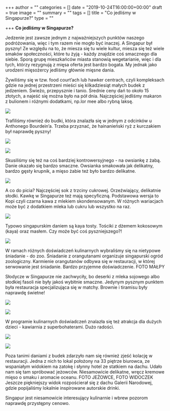 +++
author = ""
categories = []
date = "2019-10-24T16:00:00+00:00"
draft = true
image = ""
summary = ""
tags = []
title = "Co jedliśmy w Singapurze?"
type = ""

+++
**Co jedliśmy w Singapurze?**

Jedzenie jest zawsze jednym z najważniejszych punktów naszego podróżowania, więc i tym razem nie mogło być inaczej. A Singapur był pyszny! Ze względu na to, że miesza się tu wiele kultur, miesza się też wiele smaków społeczności, które tu żyją - każdy znajdzie coś smacznego dla siebie. Sporą grupę mieszkańców miasta stanowią wegetarianie, więc i dla tych, którzy rezygnują z mięsa oferta jest bardzo bogata. My jednak jako urodzeni mięsożercy jedliśmy głównie mięsne dania.

Żywiliśmy się w tzw. food court’ach lub hawker centrach, czyli kompleksach gdzie na jednej przestrzeni mieści się kilkadziesiąt małych budek z jedzeniem. Świeżo, przepysznie i tanio. Średnie ceny dań to około 15 złotych, a najeść się można było  na pół dnia. Najczęściej jedliśmy makaron z bulionem i różnymi dodatkami, np.lor mee albo rybną laksę.

![](/uploads/ASI_0681-1.jpg)

Trafiliśmy również do budki, która znalazła się w jednym z odcinków u Anthonego Bourdein’a. Trzeba przyznać, że hainanieński ryż z kurczakiem był naprawdę pyszny!

![](/uploads/ASI_0808-1.jpg)

![](/uploads/ASI_0807-1.jpg)

Skusiliśmy się też na coś bardziej kontrowersyjnego - na owsiankę z żabą. Danie okazało się bardzo smaczne. Owsianka smakowała jak delikatny, bardzo gęsty krupnik, a mięso żabie też było bardzo delikatne.

![](/uploads/20191024_193117.jpg)

A co  do picia? Najczęściej sok z trzciny cukrowej. Orzeźwiający, delikatnie słodki. Kawkę w Singapurze też mają specyficzną. Podstawowa wersja to Kopi czyli czarna kawa z mlekiem skondensowanym. W różnych wariacjach może być z dodatkiem mleka lub cukru lub wszystko na raz. 

![](/uploads/20191024_221530.jpg)

Typowo singapurskim daniem są kaya tosty. Tościki z dżemem kokosowym (kaya) oraz masłem. Czy może być coś pyszniejszego?!

![](/uploads/20191021_155329.jpg)

W ramach różnych doświadczeń kulinarnych wybraliśmy się na nietypowe śniadanie - do zoo. Śniadanie z orangutanami organizuje singapurski ogród zoologiczny. Karmienie orangutanów odbywa się w restauracji, w której serwowanie jest śniadanie. Bardzo przyjemne doświadczenie. FOTO MAŁPY

Słodycze w Singapurze nie zachwyciły, bo deserki z mleka sojowego albo słodkiej fasoli nie były jakoś wybitnie smaczne. Jedynym pysznym punktem była restauracja specjalizująca się w matchy. Brownie i tiramisu były naprawdę świetne! 

![](/uploads/20191023_005241.jpg)

![](/uploads/20191023_005330.jpg)

W programie kulinarnych doświadczeń znalazła się też atrakcja dla dużych dzieci - kawiarnia z superbohaterami. Dużo radości. 

![](/uploads/20191024_132728.jpg)

![](/uploads/20191024_134617.jpg)

Poza tanimi daniami z budek zdarzyło nam się również zjeść kolację w restauracji. Jedna z nich to lokal położony na 33 piętrze biurowca, ze wspaniałym widokiem na zatokę i słynny hotel ze statkiem na dachu. Udało nam się tam spróbować jeżowców. Niesamowicie delikatne, wręcz kremowe mięso o smaku i aromacie oceanu. FOTO JEŻOWCE, FOTO WIDOCZEK Jeszcze piękniejszy widok rozpościerał się z dachu Galerii Narodowej, gdzie popijaliśmy lokalnie inspirowane autorskie drinki.

Singapur jest niesamowicie interesujący kulinarnie i wbrew pozorom naprawdę przystępny cenowo.